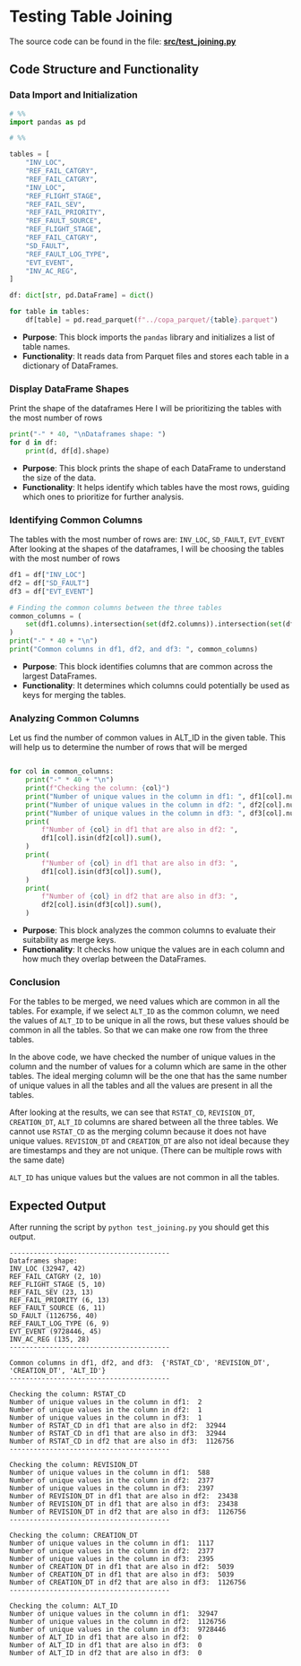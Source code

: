 # Testing Table Joining


The source code can be found in the file: **[src/test_joining.py](../src/test_joining.py)**
## Code Structure and Functionality

### Data Import and Initialization

```python
# %%
import pandas as pd

# %%

tables = [
    "INV_LOC",
    "REF_FAIL_CATGRY",
    "REF_FAIL_CATGRY",
    "INV_LOC",
    "REF_FLIGHT_STAGE",
    "REF_FAIL_SEV",
    "REF_FAIL_PRIORITY",
    "REF_FAULT_SOURCE",
    "REF_FLIGHT_STAGE",
    "REF_FAIL_CATGRY",
    "SD_FAULT",
    "REF_FAULT_LOG_TYPE",
    "EVT_EVENT",
    "INV_AC_REG",
]

df: dict[str, pd.DataFrame] = dict()

for table in tables:
    df[table] = pd.read_parquet(f"../copa_parquet/{table}.parquet")
```

- **Purpose**: This block imports the `pandas` library and initializes a list of table names.
- **Functionality**: It reads data from Parquet files and stores each table in a dictionary of DataFrames.

### Display DataFrame Shapes
Print the shape of the dataframes
Here I will be prioritizing the tables with the most number of rows

```python
print("-" * 40, "\nDataframes shape: ")
for d in df:
    print(d, df[d].shape)
```

- **Purpose**: This block prints the shape of each DataFrame to understand the size of the data.
- **Functionality**: It helps identify which tables have the most rows, guiding which ones to prioritize for further analysis.

### Identifying Common Columns
The tables with the most number of rows are: `INV_LOC`, `SD_FAULT`, `EVT_EVENT`  
After looking at the shapes of the dataframes, I will be choosing the tables with the most number of rows

```python
df1 = df["INV_LOC"]
df2 = df["SD_FAULT"]
df3 = df["EVT_EVENT"]

# Finding the common columns between the three tables
common_columns = (
    set(df1.columns).intersection(set(df2.columns)).intersection(set(df3.columns))
)
print("-" * 40 + "\n")
print("Common columns in df1, df2, and df3: ", common_columns)
```

- **Purpose**: This block identifies columns that are common across the largest DataFrames.
- **Functionality**: It determines which columns could potentially be used as keys for merging the tables.

### Analyzing Common Columns
Let us find the number of common values in ALT_ID in the given table.
This will help us to determine the number of rows that will be merged

```python

for col in common_columns:
    print("-" * 40 + "\n")
    print(f"Checking the column: {col}")
    print("Number of unique values in the column in df1: ", df1[col].nunique())
    print("Number of unique values in the column in df2: ", df2[col].nunique())
    print("Number of unique values in the column in df3: ", df3[col].nunique())
    print(
        f"Number of {col} in df1 that are also in df2: ",
        df1[col].isin(df2[col]).sum(),
    )
    print(
        f"Number of {col} in df1 that are also in df3: ",
        df1[col].isin(df3[col]).sum(),
    )
    print(
        f"Number of {col} in df2 that are also in df3: ",
        df2[col].isin(df3[col]).sum(),
    )
```

- **Purpose**: This block analyzes the common columns to evaluate their suitability as merge keys.
- **Functionality**: It checks how unique the values are in each column and how much they overlap between the DataFrames.

### Conclusion
For the tables to be merged, we need values which are common in all the tables.
For example, if we select `ALT_ID` as the common column, we need the values of `ALT_ID` to be unique in all the rows, but these
values should be common in all the tables. So that we can make one row from the three tables.

In the above code, we have checked the number of unique values in the column and the number of values for a column which are 
same in the other tables. The ideal merging column will be the one that has the same number of unique values in all the tables
and all the values are present in all the tables.

After looking at the results, we can see that `RSTAT_CD`, `REVISION_DT`, `CREATION_DT`, `ALT_ID` columns are shared between all the three tables.
We cannot use `RSTAT_CD` as the merging column because it does not have unique values.
`REVISION_DT` and `CREATION_DT` are also not ideal because they are timestamps and they are not unique. (There can be multiple rows with the same date)

`ALT_ID` has unique values but the values are not common in all the tables. 

## Expected Output

After running the script by `python test_joining.py` you should get this output.

```
---------------------------------------- 
Dataframes shape: 
INV_LOC (32947, 42)
REF_FAIL_CATGRY (2, 10)
REF_FLIGHT_STAGE (5, 10)
REF_FAIL_SEV (23, 13)
REF_FAIL_PRIORITY (6, 13)
REF_FAULT_SOURCE (6, 11)
SD_FAULT (1126756, 40)
REF_FAULT_LOG_TYPE (6, 9)
EVT_EVENT (9728446, 45)
INV_AC_REG (135, 28)
----------------------------------------

Common columns in df1, df2, and df3:  {'RSTAT_CD', 'REVISION_DT', 'CREATION_DT', 'ALT_ID'}
----------------------------------------

Checking the column: RSTAT_CD
Number of unique values in the column in df1:  2
Number of unique values in the column in df2:  1
Number of unique values in the column in df3:  1
Number of RSTAT_CD in df1 that are also in df2:  32944
Number of RSTAT_CD in df1 that are also in df3:  32944
Number of RSTAT_CD in df2 that are also in df3:  1126756
----------------------------------------

Checking the column: REVISION_DT
Number of unique values in the column in df1:  588
Number of unique values in the column in df2:  2377
Number of unique values in the column in df3:  2397
Number of REVISION_DT in df1 that are also in df2:  23438
Number of REVISION_DT in df1 that are also in df3:  23438
Number of REVISION_DT in df2 that are also in df3:  1126756
----------------------------------------

Checking the column: CREATION_DT
Number of unique values in the column in df1:  1117
Number of unique values in the column in df2:  2377
Number of unique values in the column in df3:  2395
Number of CREATION_DT in df1 that are also in df2:  5039
Number of CREATION_DT in df1 that are also in df3:  5039
Number of CREATION_DT in df2 that are also in df3:  1126756
----------------------------------------

Checking the column: ALT_ID
Number of unique values in the column in df1:  32947
Number of unique values in the column in df2:  1126756
Number of unique values in the column in df3:  9728446
Number of ALT_ID in df1 that are also in df2:  0
Number of ALT_ID in df1 that are also in df3:  0
Number of ALT_ID in df2 that are also in df3:  0
```